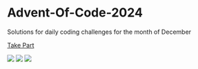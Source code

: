 # Advent-Of-Code-2024

Solutions for daily coding challenges for the month of December

[Take Part](https://adventofcode.com/2024)

![](https://img.shields.io/badge/day%20📅-20-blue)
![](https://img.shields.io/badge/stars%20⭐-39-yellow)
![](https://img.shields.io/badge/days%20completed-19-red)
